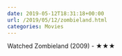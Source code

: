 ```yaml
---
date: 2019-05-12T18:31:18+00:00
url: /2019/05/12/zombieland.html
categories: Movies
---
```

Watched Zombieland (2009) - ★★★




